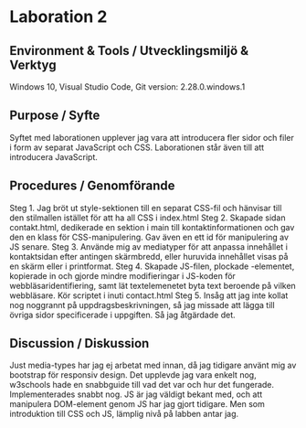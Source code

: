 
# Laboration 2
## Environment & Tools / Utvecklingsmiljö & Verktyg
Windows 10, Visual Studio Code, Git version: 2.28.0.windows.1

## Purpose / Syfte
Syftet med laborationen upplever jag vara att introducera fler sidor och filer i 
form av separat JavaScript och CSS. Laborationen står även till att introducera
JavaScript.

## Procedures / Genomförande
Steg 1. Jag bröt ut style-sektionen till en separat CSS-fil och hänvisar till den
        stilmallen istället för att ha all CSS i index.html
Steg 2. Skapade sidan contakt.html, dedikerade en sektion i main till
        kontaktinformationen och gav den en klass för CSS-manipulering.
        Gav även en <span> ett id för manipulering av JS senare.
Steg 3. Använde mig av mediatyper för att anpassa innehållet i kontaktsidan efter
        antingen skärmbredd, eller huruvida innehållet visas på en skärm eller i 
        printformat.
Steg 4. Skapade JS-filen, plockade <span>-elementet, kopierade in och gjorde mindre
        modifieringar i JS-koden för webbläsaridentifiering, samt lät textelemenetet
        byta text beroende på vilken webbläsare. Kör scriptet i <body onload="script()">
        inuti contact.html
Steg 5. Insåg att jag inte kollat nog noggrannt på uppdragsbeskrivningen, så jag missade
        att lägga till övriga sidor specificerade i uppgiften. Så jag åtgärdade det.

## Discussion / Diskussion
Just media-types har jag ej arbetat med innan, då jag tidigare använt mig av bootstrap
för responsiv design. Det upplevde jag vara enkelt nog, w3schools hade en snabbguide
till vad det var och hur det fungerade. Implementerades snabbt nog.
JS är jag väldigt bekant med, och att manipulera DOM-element genom JS har jag gjort
tidigare. Men som introduktion till CSS och JS, lämplig nivå på labben antar jag.